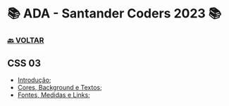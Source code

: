 # 📚 ADA - Santander Coders 2023 📚

### [🔙 **VOLTAR**](../../)

## **CSS 03**

- [Introdução](/Web-Front-End/CSS/css_aulas/index.html);
- [Cores, Background e Textos](800f8e3d2de73d74f603e3a6ded967a3af94a471);
- [Fontes, Medidas e Links](https://github.com/LuizMiguelSR/Estudos-ADA-Bootcamp/commit/1f8cc303e1cd266343ce80a731bf79d46207ad3b);

&nbsp;

